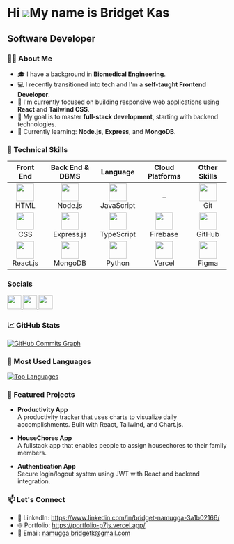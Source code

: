 Hi ![](https://user-images.githubusercontent.com/18350557/176309783-0785949b-9127-417c-8b55-ab5a4333674e.gif)My name is Bridget Kas
===================================================================================================================================

Software Developer
------------------

### 👩‍💻 About Me

- 🎓 I have a background in **Biomedical Engineering**.
- 💻 I recently transitioned into tech and I'm a **self-taught Frontend Developer**.
- 🚀 I'm currently focused on building responsive web applications using **React** and **Tailwind CSS**.
- 🎯 My goal is to master **full-stack development**, starting with backend technologies.
- 🌱 Currently learning: **Node.js**, **Express**, and **MongoDB**.



### 🧠 Technical Skills

<table>
  <thead>
    <tr>
      <th>Front End</th>
      <th>Back End & DBMS</th>
      <th>Language</th>
      <th>Cloud Platforms</th>
      <th>Other Skills</th>
    </tr>
  </thead>
  <tbody>
    <tr>
      <td align="center">
        <img src="https://cdn.jsdelivr.net/gh/devicons/devicon/icons/html5/html5-original.svg" width="40" />
        <br />HTML
      </td>
      <td align="center">
        <img src="https://cdn.jsdelivr.net/gh/devicons/devicon/icons/nodejs/nodejs-original.svg" width="40" />
        <br />Node.js
      </td>
      <td align="center">
        <img src="https://cdn.jsdelivr.net/gh/devicons/devicon/icons/javascript/javascript-original.svg" width="40" />
        <br />JavaScript
      </td>
      <td align="center">
        –
      </td>
      <td align="center">
        <img src="https://cdn.jsdelivr.net/gh/devicons/devicon/icons/git/git-original.svg" width="40" />
        <br />Git
      </td>
    </tr>
    <tr>
      <td align="center">
        <img src="https://cdn.jsdelivr.net/gh/devicons/devicon/icons/css3/css3-original.svg" width="40" />
        <br />CSS
      </td>
      <td align="center">
        <img src="https://cdn.jsdelivr.net/gh/devicons/devicon/icons/express/express-original.svg" width="40" />
        <br />Express.js
      </td>
      <td align="center">
        <img src="https://cdn.jsdelivr.net/gh/devicons/devicon/icons/typescript/typescript-original.svg" width="40" />
        <br />TypeScript
      </td>
      <td align="center">
        <img src="https://cdn.jsdelivr.net/gh/devicons/devicon/icons/firebase/firebase-plain.svg" width="40" />
        <br />Firebase
      </td>
      <td align="center">
        <img src="https://cdn.jsdelivr.net/gh/devicons/devicon/icons/github/github-original.svg" width="40" />
        <br />GitHub
      </td>
    </tr>
    <tr>
      <td align="center">
        <img src="https://cdn.jsdelivr.net/gh/devicons/devicon/icons/react/react-original.svg" width="40" />
        <br />React.js
      </td>
      <td align="center">
        <img src="https://cdn.jsdelivr.net/gh/devicons/devicon/icons/mongodb/mongodb-original.svg" width="40" />
        <br />MongoDB
      </td>
      <td align="center">
        <img src="https://cdn.jsdelivr.net/gh/devicons/devicon/icons/python/python-original.svg" width="40" />
        <br />Python
      </td>
      <td align="center">
        <img src="https://cdn.jsdelivr.net/gh/devicons/devicon/icons/vercel/vercel-original.svg" width="40" />
        <br />Vercel
      </td>
      <td align="center">
        <img src="https://cdn.jsdelivr.net/gh/devicons/devicon/icons/figma/figma-original.svg" width="40" />
        <br />Figma
      </td>
    </tr>
  </tbody>
</table>



### Socials

<p align="left"> <a href="https://www.github.com/BridgetKas" target="_blank" rel="noreferrer"> <picture> <source media="(prefers-color-scheme: dark)" srcset="https://raw.githubusercontent.com/danielcranney/readme-generator/main/public/icons/socials/github-dark.svg" /> <source media="(prefers-color-scheme: light)" srcset="https://raw.githubusercontent.com/danielcranney/readme-generator/main/public/icons/socials/github.svg" /> <img src="https://raw.githubusercontent.com/danielcranney/readme-generator/main/public/icons/socials/github.svg" width="32" height="32" /> </picture> </a> <a href="https://www.linkedin.com/in/bridget-namugga-3a1b02166" target="_blank" rel="noreferrer"> <picture> <source media="(prefers-color-scheme: dark)" srcset="https://raw.githubusercontent.com/danielcranney/readme-generator/main/public/icons/socials/linkedin-dark.svg" /> <source media="(prefers-color-scheme: light)" srcset="https://raw.githubusercontent.com/danielcranney/readme-generator/main/public/icons/socials/linkedin.svg" /> <img src="https://raw.githubusercontent.com/danielcranney/readme-generator/main/public/icons/socials/linkedin.svg" width="32" height="32" /> </picture> </a> <a href="http://www.medium.com/namugga.bridgetk" target="_blank" rel="noreferrer"> <picture> <source media="(prefers-color-scheme: dark)" srcset="https://raw.githubusercontent.com/danielcranney/readme-generator/main/public/icons/socials/medium-dark.svg" /> <source media="(prefers-color-scheme: light)" srcset="https://raw.githubusercontent.com/danielcranney/readme-generator/main/public/icons/socials/medium.svg" /> <img src="https://raw.githubusercontent.com/danielcranney/readme-generator/main/public/icons/socials/medium.svg" width="32" height="32" /> </picture> </a></p>



### 📈 GitHub Stats
<a href="https://github.com/BridgetKas" target="_blank" rel="noopener noreferrer">
  <img
    src="https://github-readme-activity-graph.cyclic.app/graph?username=BridgetKas&bg_color=1c1917&color=ffffff&line=0891b2&point=ffffff&area_color=1c1917&area=true&hide_border=true&custom_title=GitHub%20Commits%20Graph"
    alt="GitHub Commits Graph"
    style="max-width: 100%; height: auto;"
  />
</a>



### 🧩 Most Used Languages
<a href="https://github.com/BridgetKas" align="left"><img src="https://github-readme-stats.vercel.app/api/top-langs/?username=BridgetKas&langs_count=10&title_color=0891b2&text_color=ffffff&icon_color=0891b2&bg_color=1c1917&hide_border=true&locale=en&custom_title=Top%20%Languages" alt="Top Languages" /></a>



### 🌟 Featured Projects

-  **Productivity App**  
  A productivity tracker that uses charts to visualize daily accomplishments. Built with React, Tailwind, and Chart.js.

-  **HouseChores App**  
  A fullstack app that enables people to assign housechores to their family members.

-  **Authentication App**  
  Secure login/logout system using JWT with React and backend integration.



### 📫 Let's Connect

- 💼 LinkedIn: https://www.linkedin.com/in/bridget-namugga-3a1b02166/
- 🌐 Portfolio: https://portfolio-p7js.vercel.app/
- 📩 Email: namugga.bridgetk@gmail.com







